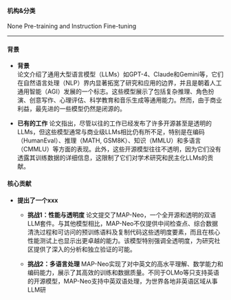 #### 机构&分类
None
Pre-training and Instruction Fine-tuning
  
---

#### 背景
- **背景**       
    论文介绍了通用大型语言模型（LLMs）如GPT-4、Claude和Gemini等，它们在自然语言处理（NLP）界内显著拓宽了研究和应用的边界，并且是朝着人工通用智能（AGI）发展的一个标志。这些模型展示了包括复杂推理、角色扮演、创意写作、心理评估、科学教育和音乐生成等通用能力。然而，由于商业利益，最先进的一些模型仍然是闭源的。

- **已有的工作**
    论文指出，尽管以往的工作已经发布了许多开源甚至是透明的LLMs，但这些模型通常与商业级LLMs相比仍有所不足，特别是在编码（HumanEval）、推理（MATH, GSM8K）、知识（MMLU）和多语言（CMMLU）等方面的表现。此外，这些开源模型往往不透明，因为它们没有透露其训练数据的详细信息，这限制了它们对学术研究和民主化LLMs的贡献。

#### 核心贡献
- **提出了一个xxx**
    - **挑战1：性能与透明度**
        论文提交了MAP-Neo，一个全开源和透明的双语LLM套件。与其他模型相比，MAP-Neo不仅提供中间检查点、综合数据清洗过程和可访问的预训练语料及复制代码这些透明度要素，而且在核心性能测试上也显示出更卓越的能力。该模型特别强调全透明度，为研究社区提供了深入的分析和独立验证的可能。

    - **挑战2：多语言处理**
        MAP-Neo实现了对中英文的高水平理解、数学能力和编码能力，展示了其高效的训练和数据质量。不同于OLMo等只支持英语的开源模型，MAP-Neo支持中英双语处理，为世界各地非英语区域从事LLM研